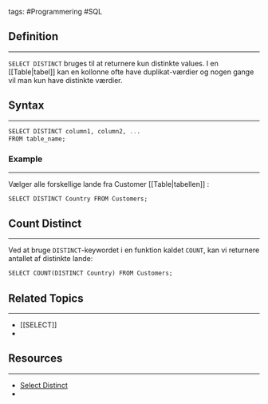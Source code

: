 tags: #Programmering #SQL

## Definition 
---
`SELECT DISTINCT` bruges til at returnere kun distinkte values.
I en [[Table|tabel]] kan en kollonne ofte have duplikat-værdier og nogen gange vil man kun have distinkte værdier. 

## Syntax
---
```SQL
SELECT DISTINCT column1, column2, ...  
FROM table_name;
```

### Example
---
Vælger alle forskellige lande fra Customer [[Table|tabellen]] :
```SQL
SELECT DISTINCT Country FROM Customers;
```


## Count Distinct
---
Ved at bruge `DISTINCT`-keywordet i en funktion kaldet `COUNT`, kan vi returnere antallet af distinkte lande:

```SQL
SELECT COUNT(DISTINCT Country) FROM Customers;
```


## Related Topics
---
- [[SELECT]]
- 

## Resources
---
- [Select Distinct](https://www.w3schools.com/sql/sql_distinct.asp)
- 